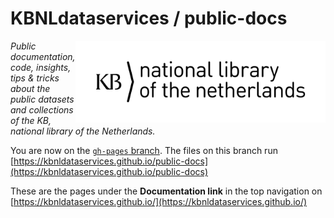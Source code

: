 # KBNLdataservices / public-docs 

<img alt="KB logo" src="https://raw.githubusercontent.com/KBNLdataservices/public-docs/gh-pages/assets/images/KB_Nationale-Bibliotheek_Logo_RGB-Zwart-EN.jpg" width="400px" align="right"/>

*Public documentation, code, insights, tips & tricks about the public datasets and collections of the KB, national library of the Netherlands.* 

You are now on the [```gh-pages``` branch](https://github.com/KBNLdataservices/public-docs/tree/gh-pages). The files on this branch run [https://kbnldataservices.github.io/public-docs](https://kbnldataservices.github.io/public-docs) 

These are the pages under the **Documentation link** in the top navigation on [https://kbnldataservices.github.io/](https://kbnldataservices.github.io/) 
